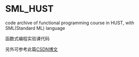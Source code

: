 # SML_HUST
code archive of functional programming course in HUST, with SML(Standard ML) language

函数式编程实验课代码

另外可参考此篇[CSDN博文](https://blog.csdn.net/wsl985/article/details/89403123)


